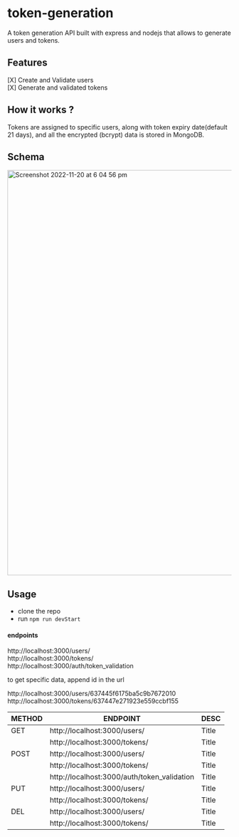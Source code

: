 # token-generation

A token generation API built with express and nodejs that allows to generate users and
tokens.

## Features

[X] Create and Validate users  
[X] Generate and validated tokens

## How it works ?

Tokens are assigned to specific users, along with token expiry date(default 21 days), and all the encrypted (bcrypt) data is stored in MongoDB.

## Schema

<img width="911" alt="Screenshot 2022-11-20 at 6 04 56 pm" src="https://user-images.githubusercontent.com/42713799/202890163-745479b9-b237-4eb7-acdd-cf88d6196efe.png">

## Usage

- clone the repo
- run `npm run devStart`

#### endpoints

http://localhost:3000/users/  
http://localhost:3000/tokens/  
http://localhost:3000/auth/token_validation

to get specific data, append id in the url

http://localhost:3000/users/637445f6175ba5c9b7672010  
http://localhost:3000/tokens/637447e271923e559ccbf155

| METHOD | ENDPOINT                                    | DESC  |
| ------ | ------------------------------------------- | ----- |
| GET    | http://localhost:3000/users/                | Title |
|        | http://localhost:3000/tokens/               | Title |
| POST   | http://localhost:3000/users/                | Title |
|        | http://localhost:3000/tokens/               | Title |
|        | http://localhost:3000/auth/token_validation | Title |
| PUT    | http://localhost:3000/users/                | Title |
|        | http://localhost:3000/tokens/               | Title |
| DEL    | http://localhost:3000/users/                | Title |
|        | http://localhost:3000/tokens/               | Title |
